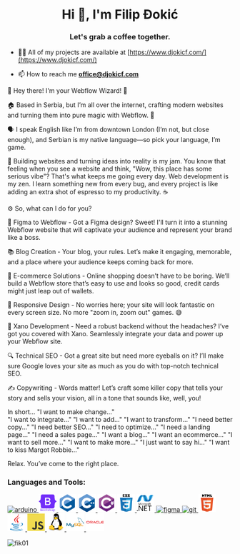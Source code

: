 <h1 align="center">Hi 👋, I'm Filip Đokić</h1>
<h3 align="center">Let's grab a coffee together.</h3>

- 👨‍💻 All of my projects are available at [https://www.djokicf.com/](https://www.djokicf.com/)

- 📫 How to reach me **office@djokicf.com**

👋 Hey there! I'm your Webflow Wizard! 🔮

🏠 Based in Serbia, but I’m all over the internet, crafting modern websites and turning them into pure magic with Webflow. 🚀

🗣️ I speak English like I’m from downtown London (I’m not, but close enough), and Serbian is my native language—so pick your language, I’m game.

🌱 Building websites and turning ideas into reality is my jam. You know that feeling when you see a website and think, "Wow, this place has some serious vibe"? That's what keeps me going every day. Web development is my zen. I learn something new from every bug, and every project is like adding an extra shot of espresso to my productivity. ☕

⚙️ So, what can I do for you?

🎨 Figma to Webflow - Got a Figma design? Sweet! I'll turn it into a stunning Webflow website that will captivate your audience and represent your brand like a boss.

📚 Blog Creation - Your blog, your rules. Let’s make it engaging, memorable, and a place where your audience keeps coming back for more.

🛒 E-commerce Solutions - Online shopping doesn’t have to be boring. We’ll build a Webflow store that’s easy to use and looks so good, credit cards might just leap out of wallets.

📱 Responsive Design - No worries here; your site will look fantastic on every screen size. No more "zoom in, zoom out" games. 😅

🧠 Xano Development - Need a robust backend without the headaches? I’ve got you covered with Xano. Seamlessly integrate your data and power up your Webflow site.

🔍 Technical SEO - Got a great site but need more eyeballs on it? I’ll make sure Google loves your site as much as you do with top-notch technical SEO.

✍️ Copywriting - Words matter! Let’s craft some killer copy that tells your story and sells your vision, all in a tone that sounds like, well, you!

In short...
"I want to make change..."<br>
"I want to integrate..."
"I want to add..."
"I want to transform..."
"I need better copy..."
"I need better SEO..."
"I need to optimize..."
"I need a landing page..."
"I need a sales page..."
"I want a blog..."
"I want an ecommerce..."
"I want to sell more..."
"I want to make more..."
"I just want to say hi..."
"I want to kiss Margot Robbie..."

Relax. You’ve come to the right place.

<h3 align="left">Languages and Tools:</h3>
<p align="left"> <a href="https://www.arduino.cc/" target="_blank" rel="noreferrer"> <img src="https://cdn.worldvectorlogo.com/logos/arduino-1.svg" alt="arduino" width="40" height="40"/> </a> <a href="https://getbootstrap.com" target="_blank" rel="noreferrer"> <img src="https://raw.githubusercontent.com/devicons/devicon/master/icons/bootstrap/bootstrap-plain-wordmark.svg" alt="bootstrap" width="40" height="40"/> </a> <a href="https://www.cprogramming.com/" target="_blank" rel="noreferrer"> <img src="https://raw.githubusercontent.com/devicons/devicon/master/icons/c/c-original.svg" alt="c" width="40" height="40"/> </a> <a href="https://www.w3schools.com/cpp/" target="_blank" rel="noreferrer"> <img src="https://raw.githubusercontent.com/devicons/devicon/master/icons/cplusplus/cplusplus-original.svg" alt="cplusplus" width="40" height="40"/> </a> <a href="https://www.w3schools.com/cs/" target="_blank" rel="noreferrer"> <img src="https://raw.githubusercontent.com/devicons/devicon/master/icons/csharp/csharp-original.svg" alt="csharp" width="40" height="40"/> </a> <a href="https://www.w3schools.com/css/" target="_blank" rel="noreferrer"> <img src="https://raw.githubusercontent.com/devicons/devicon/master/icons/css3/css3-original-wordmark.svg" alt="css3" width="40" height="40"/> </a> <a href="https://dotnet.microsoft.com/" target="_blank" rel="noreferrer"> <img src="https://raw.githubusercontent.com/devicons/devicon/master/icons/dot-net/dot-net-original-wordmark.svg" alt="dotnet" width="40" height="40"/> </a> <a href="https://www.figma.com/" target="_blank" rel="noreferrer"> <img src="https://www.vectorlogo.zone/logos/figma/figma-icon.svg" alt="figma" width="40" height="40"/> </a> <a href="https://git-scm.com/" target="_blank" rel="noreferrer"> <img src="https://www.vectorlogo.zone/logos/git-scm/git-scm-icon.svg" alt="git" width="40" height="40"/> </a> <a href="https://www.w3.org/html/" target="_blank" rel="noreferrer"> <img src="https://raw.githubusercontent.com/devicons/devicon/master/icons/html5/html5-original-wordmark.svg" alt="html5" width="40" height="40"/> </a> <a href="https://www.java.com" target="_blank" rel="noreferrer"> <img src="https://raw.githubusercontent.com/devicons/devicon/master/icons/java/java-original.svg" alt="java" width="40" height="40"/> </a> <a href="https://developer.mozilla.org/en-US/docs/Web/JavaScript" target="_blank" rel="noreferrer"> <img src="https://raw.githubusercontent.com/devicons/devicon/master/icons/javascript/javascript-original.svg" alt="javascript" width="40" height="40"/> </a> <a href="https://www.linux.org/" target="_blank" rel="noreferrer"> <img src="https://raw.githubusercontent.com/devicons/devicon/master/icons/linux/linux-original.svg" alt="linux" width="40" height="40"/> </a> <a href="https://www.mysql.com/" target="_blank" rel="noreferrer"> <img src="https://raw.githubusercontent.com/devicons/devicon/master/icons/mysql/mysql-original-wordmark.svg" alt="mysql" width="40" height="40"/> </a> <a href="https://www.oracle.com/" target="_blank" rel="noreferrer"> <img src="https://raw.githubusercontent.com/devicons/devicon/master/icons/oracle/oracle-original.svg" alt="oracle" width="40" height="40"/> </a> </p>

<p><img align="center" src="https://github-readme-stats.vercel.app/api/top-langs?username=fik01&show_icons=true&locale=en&layout=compact" alt="fik01" /></p>
